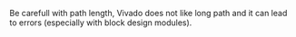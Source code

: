 Be carefull with path length, Vivado does not like long path and it can lead to errors (especially with block design modules).

